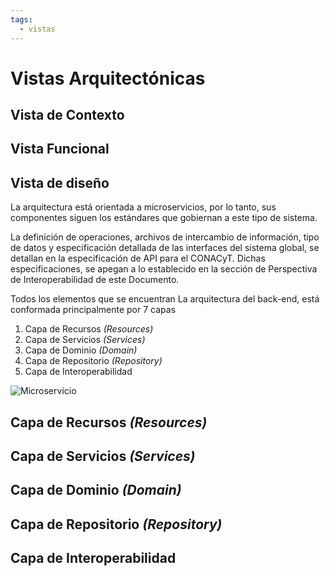 ```yaml
---
tags:
  - vistas
---
```



# Vistas Arquitectónicas

## Vista de Contexto


## Vista Funcional


## Vista de diseño

La arquitectura está orientada a microservicios, por lo tanto, sus componentes siguen los estándares que gobiernan a este tipo de sistema. 

La definición de operaciones, archivos de intercambio de información, tipo de datos y especificación detallada de las interfaces del sistema global, se detallan en la especificación de API para el CONACyT. Dichas especificaciones, se apegan a lo establecido en la sección de Perspectiva de Interoperabilidad de este Documento.


Todos los elementos que se encuentran 
La arquitectura del back-end, está conformada principalmente por 7 capas

1. Capa de Recursos _(Resources)_
2. Capa de Servicios _(Services)_
3. Capa de Dominio _(Domain)_
4. Capa de Repositorio _(Repository)_
6. Capa de Interoperabilidad


![Microservicio](/assets/img/vistas/layer-microservice.png)

## Capa de Recursos _(Resources)_
## Capa de Servicios _(Services)_
## Capa de Dominio _(Domain)_
## Capa de Repositorio _(Repository)_
## Capa de Interoperabilidad

